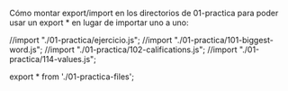 Cómo montar export/import en los directorios de 01-practica para poder usar un export * en lugar de importar uno a uno:

//import "./01-practica/ejercicio.js";
//import "./01-practica/101-biggest-word.js";
//import "./01-practica/102-califications.js";
//import "./01-practica/114-values.js";

export * from './01-practica-files';




